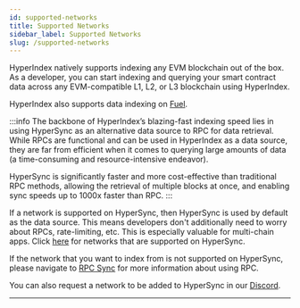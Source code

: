 ```yaml
---
id: supported-networks
title: Supported Networks
sidebar_label: Supported Networks
slug: /supported-networks
---
```


HyperIndex natively supports indexing any EVM blockchain out of the box. As a developer, you can start indexing and querying your smart contract data across any EVM-compatible L1, L2, or L3 blockchain using HyperIndex. 

HyperIndex also supports data indexing on [Fuel](/docs/HyperIndex/fuel/fuel.md).

:::info
The backbone of HyperIndex’s blazing-fast indexing speed lies in using HyperSync as an alternative data source to RPC for data retrieval. While RPCs are functional and can be used in HyperIndex as a data source, they are far from efficient when it comes to querying large amounts of data (a time-consuming and resource-intensive endeavor). 

HyperSync is significantly faster and more cost-effective than traditional RPC methods, allowing the retrieval of multiple blocks at once, and enabling sync speeds up to 1000x faster than RPC.
:::

If a network is supported on HyperSync, then HyperSync is used by default as the data source. This means developers don't additionally need to worry about RPCs, rate-limiting, etc. This is especially valuable for multi-chain apps. Click [here](/docs/HyperSync/hypersync-supported-networks) for networks that are supported on HyperSync.

If the network that you want to index from is not supported on HyperSync, please navigate to [RPC Sync](/docs/HyperIndex/Advanced/rpc-sync.md) for more information about using RPC. 

You can also request a network to be added to HyperSync in our [Discord](https://discord.gg/Q9qt8gZ2fX). 

---


